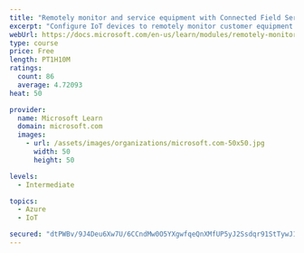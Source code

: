 ```yaml
---
title: "Remotely monitor and service equipment with Connected Field Service for Dynamics 365 and Azure IoT"
excerpt: "Configure IoT devices to remotely monitor customer equipment."
webUrl: https://docs.microsoft.com/en-us/learn/modules/remotely-monitor-and-service-customer-equipment/
type: course
price: Free
length: PT1H10M
ratings:
  count: 86
  average: 4.72093
heat: 50

provider:
  name: Microsoft Learn
  domain: microsoft.com
  images:
    - url: /assets/images/organizations/microsoft.com-50x50.jpg
      width: 50
      height: 50

levels:
  - Intermediate

topics:
  - Azure
  - IoT

secured: "dtPWBv/9J4Deu6Xw7U/6CCndMw0O5YXgwfqeQnXMfUP5yJ2Ssdqr91StTywJ1gmMvhyK8PHXoKBVZIGne4ue+/7zIeUyngwdz/3JRaubvbjm8t6iZN/blfcAafp5carpA1V9uHq1IXAZOEeaPhV0//iTnPSK6WNPmrZ7RbjDpbml+H+PHVCxi5N1mw6yCRD0lmBRVwMjA0FiPiPQ48yG4y8jx76JVRKrOfBvpajRgC5X7JtJQBTSgcYmYI9ETIn1ldag0i0WDAm/gnaCWTNw2tjeP/avvtl+33daaOVXQmPV/FYzO+AW/l1MatucAKdRYhYsvPfB5xmkXb3TJTrDEFTnikrgvMwcwcyMVrIq2efs0dtLgssHExSEgVx7Vfs5LhpnCcDTuddQsxn9N3osp9zOJHmaBRp8QTGHSciF3uU=;9f08B6QNmbKruLF3gWAnDQ=="
---
```


